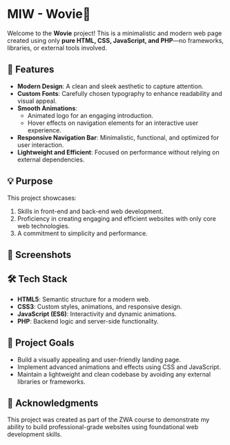 # MIW - Wovie🚀  

Welcome to the **Wovie** project! This is a minimalistic and modern web page created using only **pure HTML, CSS, JavaScript, and PHP**—no frameworks, libraries, or external tools involved.

## 🌟 Features  

- **Modern Design**: A clean and sleek aesthetic to capture attention.  
- **Custom Fonts**: Carefully chosen typography to enhance readability and visual appeal.  
- **Smooth Animations**:  
  - Animated logo for an engaging introduction.  
  - Hover effects on navigation elements for an interactive user experience.  
- **Responsive Navigation Bar**: Minimalistic, functional, and optimized for user interaction.  
- **Lightweight and Efficient**: Focused on performance without relying on external dependencies.  

## 💡 Purpose  

This project showcases:  
1. Skills in front-end and back-end web development.  
2. Proficiency in creating engaging and efficient websites with only core web technologies.  
3. A commitment to simplicity and performance.  

## 🎨 Screenshots  



## 🛠️ Tech Stack  

- **HTML5**: Semantic structure for a modern web.  
- **CSS3**: Custom styles, animations, and responsive design.  
- **JavaScript (ES6)**: Interactivity and dynamic animations.  
- **PHP**: Backend logic and server-side functionality.  

## 🚧 Project Goals  

- Build a visually appealing and user-friendly landing page.  
- Implement advanced animations and effects using CSS and JavaScript.  
- Maintain a lightweight and clean codebase by avoiding any external libraries or frameworks.  
 
## 🙌 Acknowledgments

This project was created as part of the ZWA course to demonstrate my ability to build professional-grade websites using foundational web development skills.
